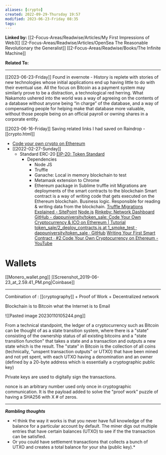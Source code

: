 ```yaml
---
aliases: [crypto]
created: 2022-09-29-Thursday 19:57
modified: 2023-06-23-Friday 08:35
tags: 
---
```


**Linked by:**
[[2-Focus-Areas/Readwise/Articles/My First Impressions of Web3]]
[[2-Focus-Areas/Readwise/Articles/OpenSea The Reasonable Revolutionary  the Generalist]]
[[2-Focus-Areas/Readwise/Books/The Infinite Machine]]

**Related To:**

---

[[2023-06-23-Friday]] Found in evernote - History is replete with stories of new technologies whose initial applications end up having little to do with their eventual use. All the focus on Bitcoin as a payment system may similarly prove to be a distraction, a technological red herring. What Nakamoto ushered into the world was a way of agreeing on the contents of a database without anyone being “in charge” of the database, and a way of compensating people for helping make that database more valuable, without those people being on an official payroll or owning shares in a corporate entity.

[[2023-06-16-Friday]] Saving related links I had saved on Raindrop - [[crypto.html]]

- [Code your own crypto on Ethereum](https://www.youtube.com/watch?v=XdKv5uwEk5A)
- [[2022-02-27-Sunday]]
	- Standard ERC-20 [EIP-20: Token Standard](https://eips.ethereum.org/EIPS/eip-20)
		- Dependencies
			- Node JS
			- Truffle
			- Ganache: Local in memory blockchain to test
			- Metamask extension to Chrome
			- Ethereum package in Sublime
		truffle init
		Migrations are deployments of the smart contracts to the blockchain
		Smart contract is a way of writing code that gets executed on the Ethereum blockchain. Business logic. Responsible for reading & writing data from the blockchain.
		[Truffle Migrations Explained - SitePoint](https://www.sitepoint.com/truffle-migrations-explained/#:~:text=Migrations%2C%20generally%20speaking%2C%20are%20ways,t%20exclusive%20to%20blockchain%20development.)
		[Node.js](https://nodejs.org/en/)
		[Rinkeby: Network Dashboard](https://www.rinkeby.io/#stats)
		[GitHub - dappuniversity/token_sale: Code Your Own Cryptocurrency & ICO on Ethereum | Tutorial](https://github.com/dappuniversity/token_sale)
		[token_sale/2_deploy_contracts.js at 1_smoke_test · dappuniversity/token_sale · GitHub](https://github.com/dappuniversity/token_sale/blob/1_smoke_test/migrations/2_deploy_contracts.js)
		[Writing Your First Smart Contract · #2 Code Your Own Cryptocurrency on Ethereum - YouTube](https://www.youtube.com/watch?v=044h0ZI-fDI&list=PLS5SEs8ZftgWFuKg2wbm_0GLV0Tiy1R-n&index=7)

# Wallets

[[Monero_wallet.png]]
[[Screenshot_2019-06-23_at_2.59.41_PM.png|Coinbase]]

---

Combination of : [[cryptography]] + Proof of Work + Decentralized network

Blockchain is to Bitcoin what the Internet is to Email

![[Pasted image 20230110105244.png]]

From a technical standpoint, the ledger of a cryptocurrency such as Bitcoin can be thought of as a state transition system, where there is a "state" consisting of the ownership status of all existing bitcoins and a "state transition function" that takes a state and a transaction and outputs a new state which is the result. The "state" in Bitcoin is the collection of all coins (technically, "unspent transaction outputs" or UTXO) that have been mined and not yet spent, with each UTXO having a denomination and an owner (defined by a 20-byte address which is essentially a cryptographic public key)

Private keys are used to digitally sign the transactions.

nonce is an arbitrary number used only once in cryptographic communication. It is the payload added to solve the "proof work" puzzle of having a SHA256 with X # of zeros.

---

***Rambling thoughts***

- *I think the way it works is that you never have full knowledge of the balance for a particular account by default. The miner digs out multiple entries that have certain balances (UTXO) to see if the the transaction can be satisfied.
- Or you could have settlement transactions that collects a bunch of UTXO and creates a total balance for your sha (public key).*

